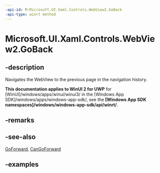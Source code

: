 ```yaml
---
-api-id: M:Microsoft.UI.Xaml.Controls.WebView2.GoBack
-api-type: winrt method
---
```


# Microsoft.UI.Xaml.Controls.WebView2.GoBack

<!--
public void GoBack ();
-->

## -description

Navigates the WebView to the previous page in the navigation history.

**This documentation applies to WinUI 2 for UWP** for [WinUI]/windows/apps/winui/winui3/ in the [Windows App SDK]/windows/apps/windows-app-sdk/, see the **[Windows App SDK namespaces]/windows/windows-app-sdk/api/winrt/**.

## -remarks

## -see-also

[GoForward](webview2_goforward_1537152893.md), [CanGoForward](webview2_cangoforward.md)

## -examples
